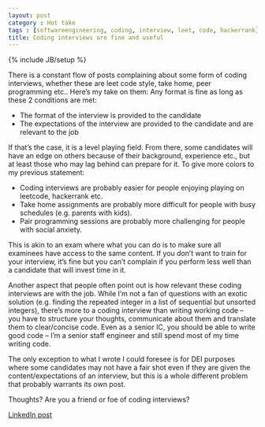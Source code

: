 ```yaml
---
layout: post
category : Hot take
tags : [softwareengineering, coding, interview, leet, code, hackerrank] 
title: Coding interviews are fine and useful
---
```

{% include JB/setup %}

There is a constant flow of posts complaining about some form of coding interviews, whether these are leet code style, take home, peer programming etc.. Here’s my take on them: Any format is fine as long as these 2 conditions are met:

- The format of the interview is provided to the candidate
- The expectations of the interview are provided to the candidate and are relevant to the job

If that’s the case, it is a level playing field. From there, some candidates will have an edge on others because of their background, experience etc., but at least those who may lag behind can prepare for it. To give more colors to my previous statement:

- Coding interviews are probably easier for people enjoying playing on leetcode, hackerrank etc.
- Take home assignments are probably more difficult for people with busy schedules (e.g. parents with kids).
- Pair programming sessions are probably more challenging for people with social anxiety.

This is akin to an exam where what you can do is to make sure all examinees have access to the same content. If you don’t want to train for your interview, it’s fine but you can’t complain if you perform less well than a candidate that will invest time in it.

Another aspect that people often point out is how relevant these coding interviews are with the job. While I’m not a fan of questions with an exotic solution (e.g. finding the repeated integer in a list of sequential but unsorted integers), there’s more to a coding interview than writing working code – you have to structure your thoughts, communicate about them and translate them to clear/concise code. Even as a senior IC, you should be able to write good code – I’m a senior staff engineer and still spend most of my time writing code.

The only exception to what I wrote I could foresee is for DEI purposes where some candidates may not have a fair shot even if they are given the content/expectations of an interview, but this is a whole different problem that probably warrants its own post.

Thoughts? Are you a friend or foe of coding interviews?

[LinkedIn post](https://www.linkedin.com/posts/tumichel_hot-take-coding-interviews-are-fine-and-activity-7161750628468269056-GjF0?utm_source=share&utm_medium=member_desktop)
